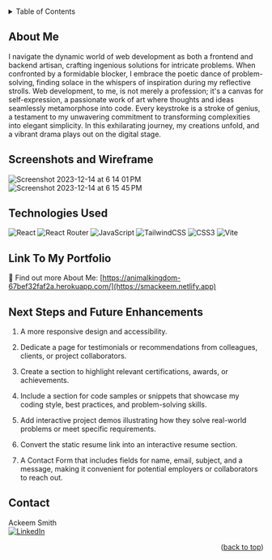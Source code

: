 <a name="readme-top"></a>

<br />
<div align="center">


</div>

<!-- TABLE OF CONTENTS -->
<details>
    <summary>Table of Contents</summary>
    <ul>
        <li><a href="#about-the-project">About Me</a></li>
        <li><a href="#screenshots-and-wireframe">Screenshots</a></li>
        <li><a href="#technologies-used">Link to Portfolio</a></li>
        <li><a href="#getting-started">Getting Started</a></li>
        <li><a href="#next-steps-and-future-enhancements">Next Steps and Future Enhancements</a></li>
        <li><a href="#contact">Contact</a></li>
    </ul>
</details>

## About Me
I navigate the dynamic world of web development as both a frontend and backend artisan, crafting ingenious solutions for intricate problems. When confronted by a formidable blocker, I embrace the poetic dance of problem-solving, finding solace in the whispers of inspiration during my reflective strolls. Web development, to me, is not merely a profession; it's a canvas for self-expression, a passionate work of art where thoughts and ideas seamlessly metamorphose into code. Every keystroke is a stroke of genius, a testament to my unwavering commitment to transforming complexities into elegant simplicity. In this exhilarating  journey, my creations unfold, and a vibrant drama plays out on the digital stage.

## Screenshots and Wireframe
![Screenshot 2023-12-14 at 6 14 01 PM](https://github.com/smackeem/my-portfolio/assets/43871798/59e18641-b951-410d-991f-fda4d45559de)
![Screenshot 2023-12-14 at 6 15 45 PM](https://github.com/smackeem/my-portfolio/assets/43871798/efcd8054-2fe5-4924-863d-384a81842b05)



## Technologies Used
![React](https://img.shields.io/badge/react-%2320232a.svg?style=for-the-badge&logo=react&logoColor=%2361DAFB)
![React Router](https://img.shields.io/badge/React_Router-CA4245?style=for-the-badge&logo=react-router&logoColor=white)
![JavaScript](https://img.shields.io/badge/javascript-%23323330.svg?style=for-the-badge&logo=javascript&logoColor=%23F7DF1E)
![TailwindCSS](https://img.shields.io/badge/tailwindcss-%2338B2AC.svg?style=for-the-badge&logo=tailwind-css&logoColor=white)
![CSS3](https://img.shields.io/badge/css3-%231572B6.svg?style=for-the-badge&logo=css3&logoColor=white)
![Vite](https://img.shields.io/badge/vite-%23646CFF.svg?style=for-the-badge&logo=vite&logoColor=white)



## Link To My Portfolio
🚀 Find out more About Me: [https://animalkingdom-67bef32faf2a.herokuapp.com/](https://smackeem.netlify.app)


## Next Steps and Future Enhancements

1. A more responsive design and accessibility.

2. Dedicate a page for testimonials or recommendations from colleagues, clients, or project collaborators.

3. Create a section to highlight relevant certifications, awards, or achievements. 

4. Include a section for code samples or snippets that showcase my coding style, best practices, and problem-solving skills.

5. Add interactive project demos illustrating how they solve real-world problems or meet specific requirements.

6. Convert the static resume link into an interactive resume section. 

7. A Contact Form that includes fields for name, email, subject, and a message, making it convenient for potential employers or collaborators to reach out.


## Contact
Ackeem Smith </br>
[![LinkedIn](https://img.shields.io/badge/linkedin-%230077B5.svg?style=for-the-badge&logo=linkedin&logoColor=white)](https://www.linkedin.com/in/smackeem/)


<p align="right">(<a href="#readme-top">back to top</a>)</p>




